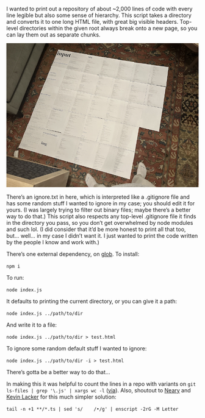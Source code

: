 I wanted to print out a repository of about ~2,000 lines of code with every line
legible but also some sense of hierarchy. This script takes a directory and
converts it to one long HTML file, with great big visible headers. Top-level
directories within the given root always break onto a new page, so you can lay
them out as separate chunks.

<img src="demo.png">

There’s an ignore.txt in here, which is interpreted like a .gitignore file and
has some random stuff I wanted to ignore in my case; you should edit it for
yours. (I was largely trying to filter out binary files; maybe there’s a better
way to do that.) This script also respects any top-level .gitignore file it
finds in the directory you pass, so you don’t get overwhelmed by node modules
and such lol. (I did consider that it’d be more honest to print all that too,
but… well… in my case I didn’t want it. I just wanted to print the code written
by the people I know and work with.)

There’s one external dependency, on [glob](https://www.npmjs.com/package/glob).
To install:

`npm i`

To run:

`node index.js`

It defaults to printing the current directory, or you can give it a path:

`node index.js ../path/to/dir`

And write it to a file:

`node index.js ../path/to/dir > test.html`

To ignore some random default stuff I wanted to ignore:

`node index.js ../path/to/dir -i > test.html`

There’s gotta be a better way to do that…

In making this it was helpful to count the lines in a repo with variants on `git ls-files | grep '\.js' | xargs wc -l`
([via](https://stackoverflow.com/questions/26881441/can-you-get-the-number-of-lines-of-code-from-a-github-repository)).
Also, shoutout to [Neary](https://twitter.com/_mattneary/status/1720988530464395331)
and [Kevin Lacker](https://twitter.com/lacker/status/1721214938063183885)
for this much simpler solution:

`tail -n +1 **/*.ts | sed 's/    /•/g' | enscript -2rG -M Letter`
